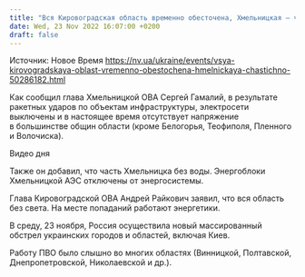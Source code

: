 ```yaml
---
title: "Вся Кировоградская область временно обесточена, Хмельницкая — частично"
date: Wed, 23 Nov 2022 16:07:00 +0200
draft: false
---
```

Источник: Новое Время https://nv.ua/ukraine/events/vsya-kirovogradskaya-oblast-vremenno-obestochena-hmelnickaya-chastichno-50286182.html


 Как сообщил глава Хмельницкой ОВА Сергей Гамалий, в результате ракетных ударов по объектам инфраструктуры, электросети выключены и в настоящее время отсутствует напряжение в большинстве общин области (кроме Белогорья, Теофиполя, Пленного и Волочиска).

 Видео дня   

Также он добавил, что часть Хмельницка без воды. Энергоблоки Хмельницкой АЭС отключены от энергосистемы.

Глава Кировоградской ОВА Андрей Райкович заявил, что вся область без света. На месте попаданий работают энергетики.

В среду, 23 ноября, Россия осуществила новый массированный обстрел украинских городов и областей, включая Киев.

Работу ПВО было слышно во многих областях (Винницкой, Полтавской, Днепропетровской, Николаевской и др.). 
